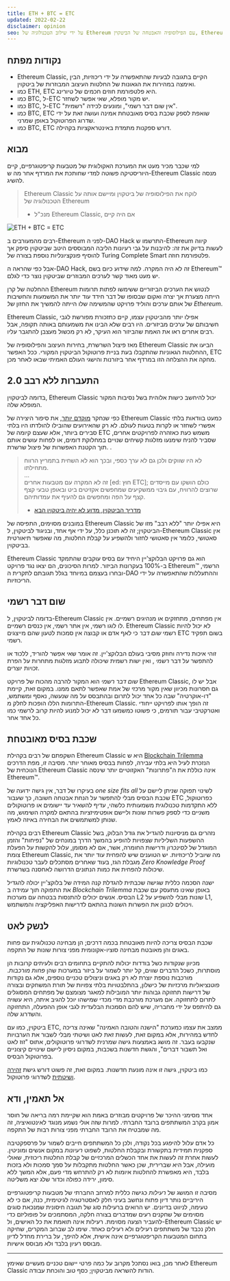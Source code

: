 ```yaml
---
title: ETH + BTC = ETC
updated: 2022-02-22
disclaimer: opinion
seo: על ידי שילוב הטכנולוגיה של Ethereum עם הפילוסופיה והאבטחה של הביטקוין, Ethereum Classic עומד לבד ביכולת לספק פלטפורמת חוזים חכמה מבוזרת באמת.
---
```


## נקודות מפתח

- Ethereum Classic, הקיים בתגובה לבעיות שהתאפשרה על ידי ריכוזיות, הבין ואימצה במהירות את הגאונות של החלטות העיצוב המבוזרות של ביטקוין.
- כמו ETH, ETC היא פלטפורמת חוזים חכמים של טיורינג.
- כמו BTC, ל-ETC יש מקור מופלא, שאי אפשר לשחזר.
- כמו BTC, ל-ETC "אין שום דבר רשמי", ומונעים לכידה "רשמית".
- כמו BTC, ETC שואפת לספק שכבת בסיס מאובטחת אמינה ועושה זאת על ידי שדרוג הפרוטוקול באופן שמרני.
- כמו BTC, ETC דורש ספקנות מתמדת באינטראקציות בקהילה.

## מבוא

למי שכבר מכיר מעט את המערכת האקולוגית של מטבעות קריפטוגרפיים, קיים היוריסטיקה פשוטה למדי שחותכת את המרדף אחר מה ש-Ethereum Classic מנסה להשיג.

> Ethereum Classic לוקח את הפילוסופיה של ביטקוין ומיישם אותה על הטכנולוגיה של Ethereum
> 
> - מנכ"ל Ethereum Classic, אם היה קיים

![ETH + BTC = ETC](./ethbtcetc.png)

רבים מהמעורבים ב-Ethereum לפני ה-DAO Hack התרשמו ש-Ethereum קיווה לעשות בדיוק את זה: להיבנות על גבי רעיונות הליבה המבוססים היטב שביטקוין סיפק אך להוסיף פונקציונליות נוספת בצורה של Turing Complete Smart פלטפורמת חוזה.

אבל כפי שהראה ה-DAO Hack, זה לא היה המקרה. למה שידוע כיום בשם Ethereum™ יש מעט מאוד קשר לערכים המבוזרים שביטקוין נוצר כדי לגלם.

ההחלטה של קרן Ethereum לנטוש את הערכים הביזוריים ששימשו לפתות תרומות הייתה מצערת אך יצרה ואקום שבסופו של דבר חידד עוד יותר את המשמעות והחשיבות של אותם ערכים והוליד פרויקט שהמשימה שלו הייתה להמשיך את החזון _של Ethereum_.

Ethereum Classic, אפילו יותר מהביטקוין עצמו, קיים כתזכורת מפורשת לגבי חשיבותם של ערכים מביזורים. היו רבים שלא הבינו את משמעותם באותה תקופה, אבל רבים אחרים ראו את האמת שהביזור הוא העיקר, לא רק מכשול מעצבן להתגבר עליו.

מאז פיצול השרשרת, בחירות העיצוב והפילוסופיה של Ethereum Classic הביעו את ההחלטות הגאוניות שהתקבלו בעת בניית פרוטוקול הביטקוין המקורי. ככל האפשר, ETC מחקה את ההצלחה הזו במרדף אחר ביזורנות והישגי העולם האמיתי שבאו לאחר מכן.

## התעברות ללא רבב 2.0

בדומה לביטקוין, Ethereum Classic יכול להיחשב כישות אלוהית בשל נסיבות המקור המופלא שלה.

כפי שנחקר [מוקדם יותר](/why-classic/genesis#the-immaculate-conception), את סיפור היצירה של Ethereum Classic כמעט בוודאות בלתי אפשרי לשחזר או לקרות בטעות לעולם. לא רק שהאירועים שהובילו להולדתו היו בלתי סבירים ביותר, אלא שעצם קיומה של ETC משמש כעת כאזהרה לפרויקטים אחרים, שסביר להניח שימנעו מזלגות קשיחים שנויים במחלוקת דומים, או לפחות עושים אותם תוך הקטנת האפשרות של פיצול שרשרת. .

> לא היו שווקים ולכן גם לא ערך כספי, ובכך הוא לא השחית בתמריץ הרווח מתחילתו.  
> ...  
> זה לא המקרה עם מטבעות אחרים [ed: חוץ ETC]; כולם הושקו עם מייסדים שרוצים להרוויח, עם גיבוי ממשקיעים שמחפשים אקזיטים ביט ובאופן טבעי קצף קצף על הפה ומחפשים גם להעיף את עמדותיהם.
> 
> - [מדריך הביטקוין, מדוע לא יהיה ביטקוין הבא](https://thebitcoinmanual.com/articles/why-there-wont-be-a-next-bitcoin/)

במובנים מסוימים, התפיסה של Ethereum Classic היא אפילו יותר "ללא רבב" מזו של הביטקוין; זה לא תוכנן כלל, על ידי אף אחד, ובניגוד לביטקוין, ל-Ethereum Classic אין סאטושי, כלומר אין סאטושי לחזור ולהשפיע על קבלת החלטות, מה שאפשר תיאורטית בביטקוין.

Ethereum Classic הוא גם פרויקט הבלוקצ'יין היחיד עם בסיס עוקבים שהתמקד ב-100% בעקרונות הביזור. למרות הסיכונים, הם יצאו נגד פרויקט Ethereum™ הרשמי, ובחרו בעצמם במיוחד בגלל תגובתם לתקרית ה-DAO וההתעללות שהתאפשרה על ידי הריכוזיות.

## שום דבר רשמי

בדומה לביטקוין, ל-Ethereum Classic אין מפתחים, מתחזקים או מנהיגים רשמיים. אין לו לוגו רשמי, אין אתר רשמי, אין כנסים רשמיים. Ethereum Classic לא יכול להיות רשמי _שום דבר_ כי לאף אדם או קבוצה אין סמכות לטעון שהם מייצגים ETC בשום תפקיד רשמי.

זוהי איכות נדירה וחוזק מסיבי בעולם הבלוקצ'יין. זה אומר שאי אפשר להוריד, ללכוד או להתפשר על דבר _רשמי_ , ואין ישות רשמית שיכולה לתבוע מזלגות מתחרות על הפרת זכויות יוצרים.

_שום דבר רשמי_ הוא המקור להרבה מהכוח של פרויקט Ethereum Classic, אבל יש לו גם חסרונות מכיוון שאין מקור מרכזי של אמת שאפשר לתאם ממנו. במקום זאת, קיימת "דו-אוקרטיה" שבה כל אחד יכול לתרום ובהתבסס על מה שנעשה, נאסף ומשתמש, התרומות הללו הופכות לחלק מ-Ethereum Classic. זה הופך אותו לפרויקט ייחודי ואטרקטיבי עבור תורמים, כי פשוטו כמשמעו דבר לא יכול למנוע להיות קרוב לרשמי כמו כל אחד אחר.

## שכבת בסיס מאובטחת

השקפתם של רבים בקהילת Ethereum Classic היא ש [Blockchain Trilemma](/why-classic/decentralism#the-blockchain-trilemma) הנזכרת לעיל היא בלתי עבירה, לפחות בבסיס מאוחר יותר. מסיבה זו, מפת הדרכים הנוכחית של Ethereum Classic אינה כוללת את ה"פתרונות" האקזוטיים יותר שינסה Ethereum™.

בעיקרו של דבר, אין גישה ידועה של _one size fits all_ לשינוי תפוקה שניתן ליישם על שכבת הבסיס מבלי להתפשר על הנחת אבטחה חשובה, כך שעבור ETC כפרוטוקול, ללא התקדמות טכנולוגית משמעותית כלשהי, עדיף להשאיר עד יישומים או פרוטוקולים משניים כדי לספק פשרות שונות וליישם אופטימיזציות בהתאם למקרה השימוש, מה שנותן למשתמשים את הבחירה באיזה לאמץ.

רבים בקהילת Ethereum Classic נזהרים גם מניסיונות להגדיל את גודל הבלוק, בשל ההשפעות השליליות שצפויות להופיע בהמשך הדרך במונחים של "נפיחות" והזמן המוגדל של _לסינכרון_ ודרישות החומרה, אשר, אם לא מסומן, עלול להקשות על הפעלת צומת Ethereum Classic, מה שיוביל לריכוזיות. יש הטוענים שיש להפחית עוד יותר את מגבלת הגז, בעוד שאחרים מסתכלים לעבר טכנולוגיות _Zero Knowledge Proof_ שיכולות להפחית את כמות הנתונים הדרושה לאחסנה בשרשרת.

ישנה הסכמה כללית שגישה שכבתית להגדלת קנה המידה של בלוקצ'יין יכולה להגדיל את התפוקה תוך עמידה ב _Blockchain Trilemma_ באופן שאינו מתעסק עם שכבת הבסיס. אנשים יכולים להתנסות בבטחה עם מערכות L2 שונות מבלי להשפיע על L1, ויכולים לכוונן את הפשרות השונות בהתאם לדרישות האפליקציה והמשתמש.

## לנשק לאט

שכבת הבסיס צריכה להיות מאובטחת בכמה דרכים; הן מבחינה טכנולוגית עם פחות באגים והן מאובטח מבחינה סוציו-אקונומית מפני צורות שונות של התקפה.

מכיוון שנקודות כשל בודדות יכולות להתקיים בתחומים רבים ולעיתים קרובות הן מוסתרות, כשכל הדברים שווים, קל יותר לשמור על ביזור במערכות שהן _פחות מורכבות_. מורכבות נוספת יוצרת לא רק באגים וניצולים טכניים נוספים, אלא גם נקודות פוטנציאליות מרכזיות של כישלון, בהתלבטויות בלתי צפויות של תורת המשחקים ובצורה של דרישות תחזוקה גבוהות יותר המובילות למאגר מצומצם של מפתחים המסוגלים לתרום לתחזוקה. אם מערכת מורכבת מדי מכדי שמישהו יוכל להגיב איתה, היא עשויה גם להיתפס על ידי מחבריה, שיש להם הסמכות הבלעדית לגבי אופן ההפעלה, התחזוקה והשדרוג שלה.

ביטקוין, כמו עם ETC, ממצב את עצמו כמערכת "הישנה והטובה האמינה" שאינה צריכה לחדש במהירות, אלא במקום זאת, לעשות זאת לאט ושיטתי מבלי לשבור את הערבויות שנקבעו בעבר. זה מושג באמצעות גישה שמרנית לשדרוגי פרוטוקולים, אתוס "זוז לאט ואל תשבור דברים", והגשת חדשנות בשכבות, במקום ניסיון ליישם שינויים קיצוניים בפרוטוקול הבסיס.

כמו ביטקוין, גישה זו אינה מונעת חדשנות. במקום זאת, זה פשוט דורש גישת [זהירה ושיטתית](/knowledge/future#upgrade-process) לשדרוגי פרוטוקול.

## אל תאמין, ודא

אחד מסימני ההיכר של פרויקטים מבוזרים באמת הוא שקיימת רמה בריאה של חוסר אמון בקרב המשתתפים ברובד החברתי. למרות שזה אולי נשמע מנוגד לאינטואיציה, זה מה שמבטיח את הרובד החברתי מפני צורות רבות של התקפה.

כל אדם עלול להיפגע בכל נקודה, ולכן כל המשתתפים חייבים לשמור על פרספקטיבה ספקנית תמידית בתקשורת ובקבלת החלטות, לשפוט _רעיונות_ במקום אנשים ומוניטין. לעשות אחרת זה לעשות את אחד הכשלים המרכזיים של קבלת החלטות ריכוזית, שאולי מועילה, אבל היא שברירית, שכן כאשר החלטות מתקבלות על סמך סמכות ולא בזכות בלבד, היא מאפשרת להחלטות איומות לא רק להתרחש מדי פעם, אלא המשך ללא סימון, ירידה כפולה וכדור שלג יצא משליטה.

מסיבה זו המושג של *רעילות* כגישה כללית למרחב החברתי של מטבעות קריפטוגרפיים היריביים נותר דיון פתוח ונחשב בעיני חלק לאסטרטגיה לגיטימית, כנה, אם כי לא טעימה, לניווט בדיונים. יש הרואים ברעילות סוג של תגובה חיסונית שמנכאת סוגים מסוימים של שחקנים רעים שמדברים בצורה חלקה, המסתמכים על פופוליזם כדי להעביר הצעה מסוימת. רעילות אינה תואמת את כל האישים, ול-Ethereum Classic יש חלק נכבד של משתתפים רעילים ולא רעילים כאחד. שימו לב שברוב המקרים, שחיקה בתחום המטבעות הקריפטוגרפיים אינה אישית, אלא להיפך, על ברירת מחדל לדיון מבוסס רעיון בלבד ולא מבוסס אישיות.

---

לאחר מכן, בואו נסתכל מקרוב על כמה פרטי יישום טכניים מעשיים שאימץ Ethereum Classic הודות להשראה מביטקוין; כסף טוב והוכחת עבודה.

